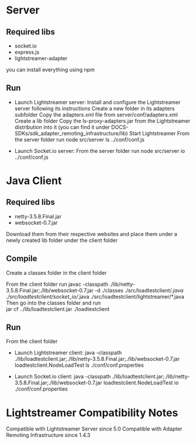 # Server #

## Required libs ##
*   socket.io 
*   express.js
*   lightstreamer-adapter 

you can install everything using npm

## Run ##


*   Launch Lightstreamer server:
    Install and configure the Lightstreamer server following its instructions
    Create a new folder in its adapters subfolder
    Copy the adapters.xml file from server/conf/adapters.xml
    Create a lib folder
    Copy the ls-proxy-adapters.jar from the Lightstreamer distribution into it (you can find it under DOCS-SDKs/sdk_adapter_remoting_infrastructure/lib)
    Start Lightstreamer
    From the server folder run
        node src/server ls ../conf/conf.js

*   Launch Socket.io server:
    From the server folder run
        node src/server io ../conf/conf.js


# Java Client #

## Required libs ##
*   netty-3.5.8.Final.jar
*   websocket-0.7.jar

Download them from their respective websites and place them under a newly created lib folder under the client folder

## Compile ##
Create a classes folder in the client folder

From the client folder run
        javac -classpath ./lib/netty-3.5.8.Final.jar;./lib/websocket-0.7.jar -d ./classes ./src/loadtestclient/*.java ./src/loadtestclient/socket_io/*.java ./src/loadtestclient/lightstreamer/*.java
Then go into the classes folder and run        
        jar cf ../lib/loadtestclient.jar ./loadtestclient


## Run ##
From the client folder 
*   Launch Lightstreamer client:
        java -classpath ./lib/loadtestclient.jar;./lib/netty-3.5.8.Final.jar;./lib/websocket-0.7.jar  loadtestclient.NodeLoadTest ls ./conf/conf.properties  

*   Launch Socket.io client:
        java -classpath ./lib/loadtestclient.jar;./lib/netty-3.5.8.Final.jar;./lib/websocket-0.7.jar  loadtestclient.NodeLoadTest io ./conf/conf.properties  
        

# Lightstreamer Compatibility Notes #
Compatible with Lightstreamer Server since 5.0
Compatible with Adapter Remoting Infrastructure since 1.4.3